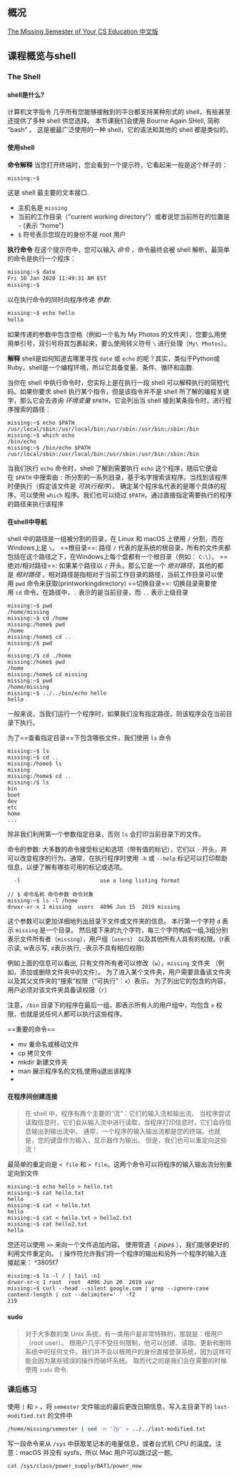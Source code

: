 ## 概况

[The Missing Semester of Your CS Education 中文版](https://missing-semester-cn.github.io/)


## 课程概览与shell

### The Shell

#### shell是什么?
计算机文字指令
几乎所有您能够接触到的平台都支持某种形式的 shell，有些甚至还提供了多种 shell 供您选择。
本节课我们会使用 Bourne Again SHell, 简称 “bash” 。 这是被最广泛使用的一种 shell，它的语法和其他的 shell 都是类似的。

#### 使用shell

**命令解释**
当您打开终端时，您会看到一个提示符，它看起来一般是这个样子的：

```
missing:~$ 
```

这是 shell 最主要的文本接口.

* 主机名是 `missing` 
* 当前的工作目录（”current working directory”）或者说您当前所在的位置是 `~` (表示 “home”)
* `$` 符号表示您现在的身份不是 root 用户

**执行命令**
在这个提示符中，您可以输入 _命令_ ，命令最终会被 shell 解析。最简单的命令是执行一个程序：
```sh
missing:~$ date
Fri 10 Jan 2020 11:49:31 AM EST
missing:~$ 
```


以在执行命令的同时向程序传递 _参数_:
```sh
missing:~$ echo hello
hello
```

如果传递的参数中包含空格（例如一个名为 My Photos 的文件夹），您要么用使用单引号，双引号将其包裹起来，要么使用转义符号 `\` 进行处理（`My\ Photos`）。

**解释**
shell是如何知道去哪里寻找 `date` 或 `echo` 的呢？其实，类似于Python或Ruby，shell是一个编程环境，所以它具备变量、条件、循环和函数.

当你在 shell 中执行命令时，您实际上是在执行一段 shell 可以解释执行的简短代码。如果你要求 shell 执行某个指令，但是该指令并不是 shell 所了解的编程关键字，那么它会去咨询 _环境变量_ `$PATH`，它会列出当 shell 接到某条指令时，进行程序搜索的路径：
```
missing:~$ echo $PATH
/usr/local/sbin:/usr/local/bin:/usr/sbin:/usr/bin:/sbin:/bin
missing:~$ which echo
/bin/echo
missing:~$ /bin/echo $PATH
/usr/local/sbin:/usr/local/bin:/usr/sbin:/usr/bin:/sbin:/bin
```
当我们执行 `echo` 命令时，shell 了解到需要执行 `echo` 这个程序，随后它便会在 `$PATH` 中搜索由 `:` 所分割的一系列目录，基于名字搜索该程序。当找到该程序时便执行（假定该文件是 _可执行程序_）。
确定某个程序名代表的是哪个具体的程序，可以使用 `which` 程序。我们也可以绕过 `$PATH`，通过直接指定需要执行的程序的路径来执行该程序


#### 在shell中导航
shell 中的路径是一组被分割的目录，在 Linux 和 macOS 上使用 `/` 分割，而在Windows上是 `\`。
==根目录==: 路径 `/` 代表的是系统的根目录，所有的文件夹都包括在这个路径之下，在Windows上每个盘都有一个根目录（例如： `C:\`）。 
==绝对/相对路径==: 如果某个路径以 `/` 开头，那么它是一个 _绝对路径_，其他的都是 _相对路径_ 。相对路径是指相对于当前工作目录的路径，当前工作目录可以使用 `pwd` 命令来获取(printworkingdirectory)
==切换目录==: 切换目录需要使用 `cd` 命令。在路径中，`.` 表示的是当前目录，而 `..` 表示上级目录

```
missing:~$ pwd
/home/missing
missing:~$ cd /home
missing:/home$ pwd
/home
missing:/home$ cd ..
missing:/$ pwd
/
missing:/$ cd ./home
missing:/home$ pwd
/home
missing:/home$ cd missing
missing:~$ pwd
/home/missing
missing:~$ ../../bin/echo hello
hello
```

一般来说，当我们运行一个程序时，如果我们没有指定路径，则该程序会在当前目录下执行。

为了==查看指定目录==下包含哪些文件，我们使用 `ls` 命令
```
missing:~$ ls
missing:~$ cd ..
missing:/home$ ls
missing
missing:/home$ cd ..
missing:/$ ls
bin
boot
dev
etc
home
...
```
除非我们利用第一个参数指定目录，否则 `ls` 会打印当前目录下的文件。

命令的参数:
大多数的命令接受标记和选项（带有值的标记），它们以 `-` 开头，并可以改变程序的行为。通常，在执行程序时使用 `-h` 或 `--help` 标记可以打印帮助信息，以便了解有哪些可用的标记或选项。
```
  -l                         use a long listing format
```

```
// $ 命令名称 命令参数 命令对象
missing:~$ ls -l /home
drwxr-xr-x 1 missing  users  4096 Jun 15  2019 missing
```

这个参数可以更加详细地列出目录下文件或文件夹的信息。
本行第一个字符 `d` 表示 `missing` 是一个目录。
然后接下来的九个字符，每三个字符构成一组,3组分别表示文件所有者（`missing`），用户组（`users`） 以及其他所有人具有的权限。(r表示读, w表示写, x表示执行, -表示不具有相应权限)

例如上面的信息可以看出, 只有文件所有者可以修改（`w`），`missing` 文件夹 （例如，添加或删除文件夹中的文件）。
为了进入某个文件夹，用户需要具备该文件夹以及其父文件夹的“搜索”权限（“可执行”：`x`）表示。
为了列出它的包含的内容，用户必须对该文件夹具备读权限（`r`）

注意，`/bin` 目录下的程序在最后一组，即表示所有人的用户组中，均包含 `x` 权限，也就是说任何人都可以执行这些程序。

==重要的命令==
* mv 重命名或移动文件
* cp 拷贝文件
* mkdir 新建文件夹
* man 展示程序名的文档,使用q退出该程序
* 



#### 在程序间创建连接
> 在 shell 中，程序有两个主要的“流”：它们的输入流和输出流。 当程序尝试读取信息时，它们会从输入流中进行读取，当程序打印信息时，它们会将信息输出到输出流中。 通常，一个程序的输入输出流都是您的终端。也就是，您的键盘作为输入，显示器作为输出。 但是，我们也可以重定向这些流！

最简单的重定向是 `< file` 和 `> file`。这两个命令可以将程序的输入输出流分别重定向到文件
```
missing:~$ echo hello > hello.txt
missing:~$ cat hello.txt
hello
missing:~$ cat < hello.txt
hello
missing:~$ cat < hello.txt > hello2.txt
missing:~$ cat hello2.txt
hello
```

您还可以使用 `>>` 来向一个文件追加内容。
使用管道（ _pipes_ ），我们能够更好的利用文件重定向。 `|` 操作符允许我们将一个程序的输出和另外一个程序的输入连接起来： ^3805f7
```
missing:~$ ls -l / | tail -n1
drwxr-xr-x 1 root  root  4096 Jun 20  2019 var
missing:~$ curl --head --silent google.com | grep --ignore-case content-length | cut --delimiter=' ' -f2
219
```


#### sudo
> 对于大多数的类 Unix 系统，有一类用户是非常特殊的，那就是：根用户（root user）。
> 根用户几乎不受任何限制，他可以创建、读取、更新和删除系统中的任何文件。我们并不会以根用户的身份直接登录系统，因为这样可能会因为某些错误的操作而破坏系统。 取而代之的是我们会在需要的时候使用 `sudo` 命令. 



### 课后练习

使用 `|` 和 `>` ，将 `semester` 文件输出的最后更改日期信息，写入主目录下的 `last-modified.txt` 的文件中
```sh
/home/missing/semester | sed -n '2p' > ../../last-modified.txt
```



   
写一段命令来从 `/sys` 中获取笔记本的电量信息，或者台式机 CPU 的温度。注意：macOS 并没有 sysfs，所以 Mac 用户可以跳过这一题。
```sh
cat /sys/class/power_supply/BAT1/power_now
```


